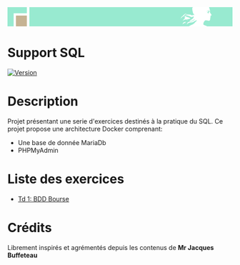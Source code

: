 ![separe](https://github.com/studoo-app/.github/blob/main/profile/studoo-banner-logo.png)
# Support SQL
[![Version](https://img.shields.io/badge/Version-1.0.0-blue)]()

# Description
Projet présentant une serie d'exercices destinés à la pratique du SQL.
Ce projet propose une architecture Docker comprenant:
- Une base de donnée MariaDb
- PHPMyAdmin

# Liste des exercices

- [Td 1: BDD Bourse](exercices/td-1-bourse/enonce.md)

# Crédits 
Librement inspirés et agrémentés depuis les contenus de **Mr Jacques Buffeteau**